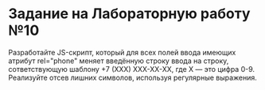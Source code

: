# Задание на Лабораторную работу №10

Разработайте JS-скрипт, который для всех полей ввода имеющих атрибут rel="phone" меняет введённую строку ввода на строку, сответствующую шаблону +7 (ХХХ) ХХХ-ХХ-ХХ, где Х — это цифра 0-9. Реализуйте отсев лишних символов, используя регулярные выражения.

